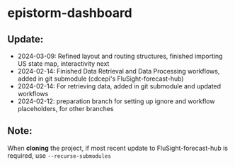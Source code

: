 # epistorm-dashboard

## Update:
- 2024-03-09: Refined layout and routing structures, finished importing US state map, interactivity next
- 2024-02-14: Finished Data Retrieval and Data Processing workflows, added in git submodule (cdcepi's FluSight-forecast-hub)
- 2024-02-14: For retrieving data, added in git submodule and updated workflows
- 2024-02-12: preparation branch for setting up ignore and workflow placeholders, for other branches

## Note:
When **cloning** the project, if most recent update to FluSight-forecast-hub is required, use `--recurse-submodules` 